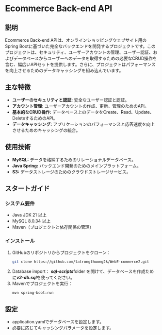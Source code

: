# Ecommerce Back-end API

## 説明

Ecommerce Back-end APIは、オンラインショッピングウェブサイト用のSpring
Bootに基づいた完全なバックエンドを開発するプロジェクトです。このプロジェクトは、セキュリティ、ユーザーアカウントの管理、ユーザー認証、およびデータベースからユーザーへのデータを取得するための必要なCRUD操作を含む、幅広いAPIセットを提供します。さらに、プロジェクトはパフォーマンスを向上させるためのデータキャッシングを組み込んでいます。

## 主な特徴

- **ユーザーのセキュリティと認証:** 安全なユーザー認証と認証。
- **アカウント管理:** ユーザーアカウントの作成、更新、管理のためのAPI。
- **基本的なCRUD操作:** データベース上のデータをCreate、Read、Update、DeleteするためのAPI。
- **データキャッシング:** アプリケーションのパフォーマンスと応答速度を向上させるためのキャッシングの統合。

## 使用技術

- **MySQL:** データを格納するためのリレーショナルデータベース。
- **Java Spring:** バックエンド開発のためのメインプラットフォーム。
- **S3:** データストレージのためのクラウドストレージサービス。

## スタートガイド

### システム要件

- Java JDK 21 以上
- MySQL 8.0.34 以上
- Maven（プロジェクトと依存関係の管理）

### インストール

1. GitHubのリポジトリからプロジェクトをクローン：
   ```bash
   git clone https://github.com/latrongthuong2k/WebE-commerce2.git
3. Database import：
   ***sql-scripts***folder を開けて、データベースを作成ために***v2-db.sql***を使ってください。
2. Mavenでプロジェクトを実行：
   ```bash
   mvn spring-boot:run

## 設定

- application.yamlでデータベースを設定します。
- 必要に応じてキャッシングパラメータを設定します。
